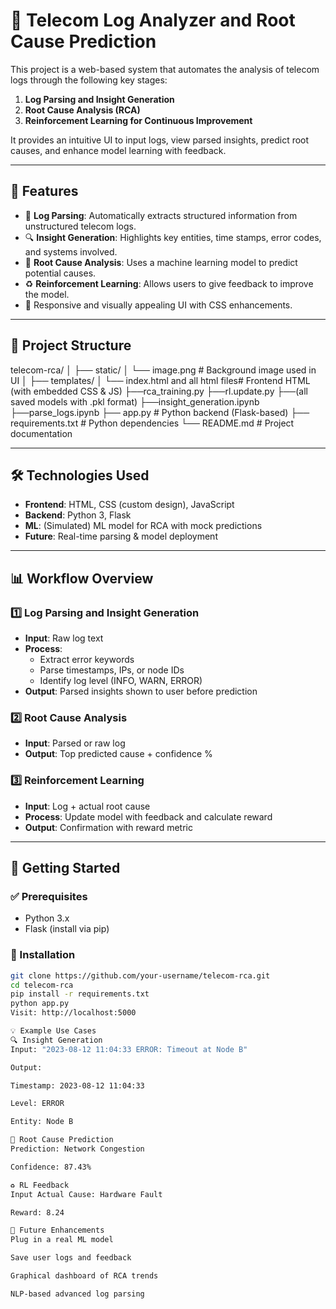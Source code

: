 # 📡 Telecom Log Analyzer and Root Cause Prediction

This project is a web-based system that automates the analysis of telecom logs through the following key stages:

1. **Log Parsing and Insight Generation**
2. **Root Cause Analysis (RCA)**
3. **Reinforcement Learning for Continuous Improvement**

It provides an intuitive UI to input logs, view parsed insights, predict root causes, and enhance model learning with feedback.

---

## 🚀 Features

- 🧾 **Log Parsing**: Automatically extracts structured information from unstructured telecom logs.
- 🔍 **Insight Generation**: Highlights key entities, time stamps, error codes, and systems involved.
- 🧠 **Root Cause Analysis**: Uses a machine learning model to predict potential causes.
- ♻️ **Reinforcement Learning**: Allows users to give feedback to improve the model.
- 🎨 Responsive and visually appealing UI with CSS enhancements.

---

## 📂 Project Structure

telecom-rca/
│
├── static/
│ └── image.png # Background image used in UI
│
├── templates/
│ └── index.html and all html files# Frontend HTML (with embedded CSS & JS)
├──rca_training.py
├──rl.update.py
├──(all saved models with .pkl format)
├──insight_generation.ipynb
├──parse_logs.ipynb
├── app.py # Python backend (Flask-based)
├── requirements.txt # Python dependencies
└── README.md # Project documentation



---

## 🛠️ Technologies Used

- **Frontend**: HTML, CSS (custom design), JavaScript
- **Backend**: Python 3, Flask
- **ML**: (Simulated) ML model for RCA with mock predictions
- **Future**: Real-time parsing & model deployment

---


## 📊 Workflow Overview

### 1️⃣ Log Parsing and Insight Generation

- **Input**: Raw log text
- **Process**:
  - Extract error keywords
  - Parse timestamps, IPs, or node IDs
  - Identify log level (INFO, WARN, ERROR)
- **Output**: Parsed insights shown to user before prediction

### 2️⃣ Root Cause Analysis

- **Input**: Parsed or raw log
- **Output**: Top predicted cause + confidence %

### 3️⃣ Reinforcement Learning

- **Input**: Log + actual root cause
- **Process**: Update model with feedback and calculate reward
- **Output**: Confirmation with reward metric

---

## 🧪 Getting Started

### ✅ Prerequisites

- Python 3.x
- Flask (install via pip)

### 🔧 Installation

```bash
git clone https://github.com/your-username/telecom-rca.git
cd telecom-rca
pip install -r requirements.txt
python app.py
Visit: http://localhost:5000

💡 Example Use Cases
🔍 Insight Generation
Input: "2023-08-12 11:04:33 ERROR: Timeout at Node B"

Output:

Timestamp: 2023-08-12 11:04:33

Level: ERROR

Entity: Node B

🧠 Root Cause Prediction
Prediction: Network Congestion

Confidence: 87.43%

♻️ RL Feedback
Input Actual Cause: Hardware Fault

Reward: 8.24

📘 Future Enhancements
Plug in a real ML model

Save user logs and feedback

Graphical dashboard of RCA trends

NLP-based advanced log parsing
